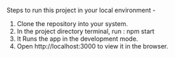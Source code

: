 Steps to run this project in your local environment -

1. Clone the repository into your system.
2. In the project directory terminal, run : npm start
3. It Runs the app in the development mode.
4. Open http://localhost:3000 to view it in the browser.

